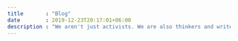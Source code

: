 ```yaml
---
title       : "Blog"
date        : 2019-12-23T20:17:01+06:00
description : "We aren't just activists. We are also thinkers and writers. And this is where we do it."
---
```


